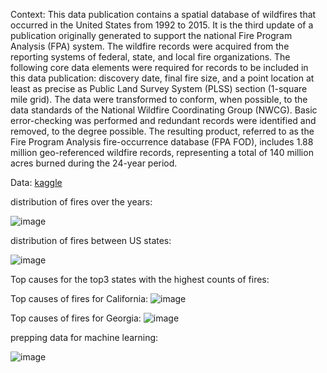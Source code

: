 Context:
This data publication contains a spatial database of wildfires that occurred in the United States from 1992 to 2015.
It is the third update of a publication originally generated to support the national Fire Program Analysis (FPA) system. 
The wildfire records were acquired from the reporting systems of federal, state, and local fire organizations.
The following core data elements were required for records to be included in this data publication: discovery date,
final fire size, and a point location at least as precise as Public Land Survey System (PLSS) section (1-square mile grid).
The data were transformed to conform, when possible, to the data standards of the National Wildfire Coordinating Group (NWCG).
Basic error-checking was performed and redundant records were identified and removed, to the degree possible.
The resulting product, referred to as the Fire Program Analysis fire-occurrence database
(FPA FOD), includes 1.88 million geo-referenced wildfire records, representing a total of 140 million acres burned during the 24-year period.

Data:
[kaggle](https://www.kaggle.com/datasets/rtatman/188-million-us-wildfires)

distribution of fires over the years:

![image](https://github.com/clovestad/Wild_fires/assets/103072823/ade50481-2a73-42d0-8891-a3882780e01c)

distribution of fires between US states:

![image](https://github.com/clovestad/Wild_fires/assets/103072823/634ab0ab-87aa-49bd-ac87-f2a5ceb2c136)

Top causes for the top3 states with the highest counts of fires:


Top causes of fires for California:
![image](https://github.com/clovestad/Wild_fires/assets/103072823/3035d28e-4033-4f7e-bf25-12b63ff14923)

Top causes of fires for Georgia:
![image](https://github.com/clovestad/Wild_fires/assets/103072823/64cace80-c245-47d7-8732-2e77ea5ece08)



prepping data for machine learning:

![image](https://github.com/clovestad/Wild_fires/assets/103072823/af32e8a9-8a08-4020-9408-bbcd7cc12c7e)



